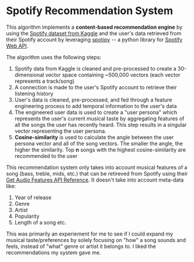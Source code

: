 # Spotify Recommendation System

This algorithm implements a **content-based recommendation engine** by using the [Spotify dataset from Kaggle](https://www.kaggle.com/yamaerenay/spotify-dataset-19212020-160k-tracks) and the user's data retrieved from their Spotify account by leveraging [spotipy](https://spotipy.readthedocs.io/en/2.18.0/) -- a python library for [Spotify Web API](https://developer.spotify.com/documentation/web-api/). 

The algorithm uses the following steps: 
1. Spotify data from Kaggle is cleaned and pre-processed to create a 30-dimensional vector space containing ~500,000 vectors (each vector represents a track/song)
2. A connection is made to the user's Spotify account to retrieve their listening history
3. User's data is cleaned, pre-processed, and fed through a feature engineering process to add temporal information to the user's data
4. The engineered user data is used to create a "user persona" which represents the user's current musical taste by aggregating features of all the songs the user has recently heard. This step results in a singular vector representing the user persona. 
5. **Cosine-similarity** is used to calculate the angle between the user persona vector and all of the song vectors. The smaller the angle, the higher the similarity. Top **n** songs with the highest cosine-similarity are recommended to the user

This recommendation system only takes into account musical features of a song (bass, treble, mids, etc.) that can be retireved from Spotify using their [Get Audio Features API Reference](https://developer.spotify.com/documentation/web-api/reference/#endpoint-get-audio-features). 
It doesn't take into account meta-data like: 
1. Year of release
2. Genre
3. Artist
4. Popularity
5. Length of a song etc. 

This was primarily an experiement for me to see if I could expand my musical taste/preferences by solely focusing on "how" a song sounds and feels, instead of "what" genre or artist it belongs to. I liked the recommendations my system gave me. 
